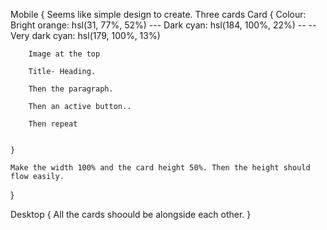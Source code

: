 Mobile {
    Seems like  simple design to create.
    Three cards
    Card {
        Colour: Bright orange: hsl(31, 77%, 52%) ---  Dark cyan: hsl(184, 100%, 22%) -- -- Very dark cyan: hsl(179, 100%, 13%)




        Image at the top

        Title- Heading.

        Then the paragraph.

        Then an active button..

        Then repeat


    }

    Make the width 100% and the card height 50%. Then the height should flow easily.

}


Desktop {
    All the cards shoould be alongside each other.
}
